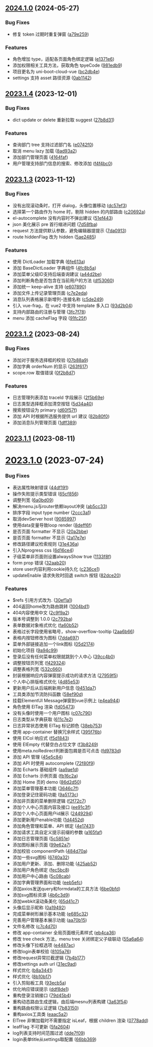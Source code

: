 ## [2024.1.0](https://github.com/cadecode/uni-boot-cloud-vue/compare/2023.1.4...2024.1.0) (2024-05-27)


### Bug Fixes

* 修复 token 过期时重复弹窗 ([a79e259](https://github.com/cadecode/uni-boot-cloud-vue/commit/a79e2594ea7708c8d6c7087e2308b187383cacfe))


### Features

* 角色增加 type，适配各页面角色绑定逻辑 ([e1371e6](https://github.com/cadecode/uni-boot-cloud-vue/commit/e1371e69bc5779de06bfcca02f6142d44dab4cd4))
* 添加权限相关工具方法，获取角色 tpyeCode ([981edb9](https://github.com/cadecode/uni-boot-cloud-vue/commit/981edb94385f4ce748574122014fc66ebf25fb00))
* 项目更名为 uni-boot-cloud-vue ([bc2db4e](https://github.com/cadecode/uni-boot-cloud-vue/commit/bc2db4e90702cd6a04d35f1f4929305c9ba4e190))
* settings 支持 asset 路径资源 ([0ab1142](https://github.com/cadecode/uni-boot-cloud-vue/commit/0ab11429cf246ca13cd7951acc31ced1148d0274))



## [2023.1.4](https://github.com/cadecode/uni-boot-cloud-vue/compare/2023.1.3...2023.1.4) (2023-12-01)


### Bug Fixes

* dict update or delete 重新拉取 suggest ([27b8d31](https://github.com/cadecode/uni-boot-cloud-vue/commit/27b8d310a2d094681a1c01feddb67d0fec0d3f79))


### Features

* 查询部门 tree 支持过滤部门名 ([e0742f0](https://github.com/cadecode/uni-boot-cloud-vue/commit/e0742f05824797ce0b407fd639417187423eb419))
* 取消 menu lazy 加载 ([8ad93a2](https://github.com/cadecode/uni-boot-cloud-vue/commit/8ad93a2d5bf43c7776b5afb142e031dd1454ac10))
* 添加部门管理页面 ([4164faf](https://github.com/cadecode/uni-boot-cloud-vue/commit/4164faf469c58e543c9e978180a8d1acd894d800))
* 用户管理支持部门信息的搜索、修改添加 ([f4f4bc0](https://github.com/cadecode/uni-boot-cloud-vue/commit/f4f4bc049ae92a639dd4436fd1a5047e2a857b1f))



## [2023.1.3](https://github.com/cadecode/uni-boot-cloud-vue/compare/2023.1.2...2023.1.3) (2023-11-12)


### Bug Fixes

* 没有出现滚动条时，打开 dialog，头像位置移动 ([dc57ef3](https://github.com/cadecode/uni-boot-cloud-vue/commit/dc57ef33a508156e61925b184d65efdc1c9764a4))
* 选择第一个路由作为 home 时，剔除 hidden 的内部路由 ([c20692a](https://github.com/cadecode/uni-boot-cloud-vue/commit/c20692a01d18d1577dac749e61bfcb9e4639da9e))
* el-autocomplete 没有内容时不弹出建议 ([51ef443](https://github.com/cadecode/uni-boot-cloud-vue/commit/51ef443a56cc2ff819d5de8f4ad3ed91463bb08c))
* json 美化展示 pre 首行缩进问题 ([7d58fba](https://github.com/cadecode/uni-boot-cloud-vue/commit/7d58fbafea8fbdc66f6a7859d337a0d08793d106))
* request 方法提供默认参数，避免编辑器提提示 ([7da0913](https://github.com/cadecode/uni-boot-cloud-vue/commit/7da0913b2dbefa69c8c7fa1d1333745a6bd81f1a))
* route hiddenFlag 改为 hidden ([5ae2485](https://github.com/cadecode/uni-boot-cloud-vue/commit/5ae2485781758777ee06c8588ef0481ae48d6692))


### Features

* 使用 DictLoader 加载字典 ([6fe613a](https://github.com/cadecode/uni-boot-cloud-vue/commit/6fe613aad6b84e7381c6de31ac99e08e65ac6d06))
* 添加 BaseDictLoader 字典组件 ([4fc8b5a](https://github.com/cadecode/uni-boot-cloud-vue/commit/4fc8b5aa3333c61599b9613510ac1bb265865f5e))
* 添加菜单父级ID支持后端查询建议 ([a44d2be](https://github.com/cadecode/uni-boot-cloud-vue/commit/a44d2be83796633e0f2f94caed08faebdc7b4c4a))
* 添加判断角色是否包含在当前用户的方法 ([df53060](https://github.com/cadecode/uni-boot-cloud-vue/commit/df53060fad53018ea1a741c639c2183efa4d2090))
* 添加统一 keep-alive 支持 ([e607890](https://github.com/cadecode/uni-boot-cloud-vue/commit/e607890e09c4e76e10089bc19e43a02d1cbb280b))
* 添加文件上传记录管理页面 ([c7e2eda](https://github.com/cadecode/uni-boot-cloud-vue/commit/c7e2eda18b4e522ba4d4cea5f070f585867ec7b2))
* 消息队列表格展示新增列-连接名称 ([c5de249](https://github.com/cadecode/uni-boot-cloud-vue/commit/c5de24943c76f1118b075f7915591444a50b76f9))
* 引入 vue-frag，在 vue2 中支持 template 多入口 ([93d2b04](https://github.com/cadecode/uni-boot-cloud-vue/commit/93d2b044ad34a05f0f434cbb167665117ff7cee1))
* 支持内部路由的注册与管理 ([3fc7f78](https://github.com/cadecode/uni-boot-cloud-vue/commit/3fc7f78f67e31b7ce0110202f1a606b1fb0517e2))
* menu 添加 cacheFlag 字段 ([91fc25f](https://github.com/cadecode/uni-boot-cloud-vue/commit/91fc25f6d0070633f4802228777ab2fd18221d5b))



## [2023.1.2](https://github.com/cadecode/uni-boot-cloud-vue/compare/2023.1.1...2023.1.2) (2023-08-24)


### Bug Fixes

* 添加对于服务选择框的校验 ([07b88a9](https://github.com/cadecode/uni-boot-cloud-vue/commit/07b88a91cc477909000de207fc0e409ee26f3b46))
* 添加字典 orderNum 的显示 ([263f617](https://github.com/cadecode/uni-boot-cloud-vue/commit/263f61783ac82c38a4672c0517a1a9636be59f0d))
* scope.row 取值错误 ([0f2b8d7](https://github.com/cadecode/uni-boot-cloud-vue/commit/0f2b8d7511a46a88ba67b6b7af59dcca41698ba2))


### Features

* 日志管理列表添加 traceId 字段展示 ([2f5b69e](https://github.com/cadecode/uni-boot-cloud-vue/commit/2f5b69e77bad0d8c5b60a33dd550b3a5db2c778c))
* 日志类型选择框添加清空按钮 ([5d34a40](https://github.com/cadecode/uni-boot-cloud-vue/commit/5d34a401f0575858e9fc4ca664827a46d887be61))
* 搜索按钮设为 primary ([d60f57f](https://github.com/cadecode/uni-boot-cloud-vue/commit/d60f57f3989afb3f5e1308418b9e3103271549fa))
* 添加 API 时根据所选服务提供 url 建议 ([82b80f0](https://github.com/cadecode/uni-boot-cloud-vue/commit/82b80f09b680588ba24d229ef9d53ea9d4a5f648))
* 添加消息队列管理页面 ([1dff389](https://github.com/cadecode/uni-boot-cloud-vue/commit/1dff38910c95de9cc6f53269c76508fefcfec1e7))



## [2023.1.1](https://github.com/cadecode/uni-boot-cloud-vue/compare/2023.1.0...2023.1.1) (2023-08-11)



# [2023.1.0](https://github.com/cadecode/uni-boot-cloud-vue/compare/9a94c99a2ff410a60d67d2c8b06be533cfc60cd6...2023.1.0) (2023-07-24)


### Bug Fixes

* 表达属性映射错误 ([44df191](https://github.com/cadecode/uni-boot-cloud-vue/commit/44df1914654f501e8d6526b5ea95c092a34baa98))
* 操作失败提示类型错误 ([65cf856](https://github.com/cadecode/uni-boot-cloud-vue/commit/65cf856cc39de97d4b2eb3e627d82fe5bc77e43d))
* 调整列宽 ([6a0bd09](https://github.com/cadecode/uni-boot-cloud-vue/commit/6a0bd09033f700b45f337be80944919821760ebd))
* 解决menu.js与router依赖layout冲突 ([ab5cc33](https://github.com/cadecode/uni-boot-cloud-vue/commit/ab5cc3345cc8191fe87a020f349f16671ac50c70))
* 排序字段 input type number ([2ccc3a1](https://github.com/cadecode/uni-boot-cloud-vue/commit/2ccc3a12eefc1e2506e9db09eba2c4d8e9bfc823))
* 取消devServer host ([9085997](https://github.com/cadecode/uni-boot-cloud-vue/commit/9085997def1a580bf6f19b0678e75baf277621e3))
* 使用data变量导致loop render ([8deff6f](https://github.com/cadecode/uni-boot-cloud-vue/commit/8deff6fcbd0800a4177489efa3cbcbe6593d5dd4))
* 是否页面 formatter 不显示 ([20a2bbe](https://github.com/cadecode/uni-boot-cloud-vue/commit/20a2bbe0d9addf6cca76eace46bb684f04777224))
* 是否页面 formatter 不显示 ([2a17e7e](https://github.com/cadecode/uni-boot-cloud-vue/commit/2a17e7e15519f87687de8d2b63883dbea0e209b1))
* 修改路径建议检索规则 ([31e436a](https://github.com/cadecode/uni-boot-cloud-vue/commit/31e436a90b39f285204f89a56e0da9d442b5d82f))
* 引入Nprogress css ([6d16ce4](https://github.com/cadecode/uni-boot-cloud-vue/commit/6d16ce4544f143a77104127fd2107d8281124c54))
* 子级菜单非页面则设置alwaysShow true ([1133f8f](https://github.com/cadecode/uni-boot-cloud-vue/commit/1133f8f6c36309416329ffd9fd0634e70cd31e4d))
* form prop 错误 ([32aab20](https://github.com/cadecode/uni-boot-cloud-vue/commit/32aab20a2aafee2b99136e13ff0b0ddcbbbccdc2))
* store user内容利用cookie持久化 ([c236ce1](https://github.com/cadecode/uni-boot-cloud-vue/commit/c236ce13b9866319cf14c7037c9f2566025fc744))
* updateEnable 请求失败时回退 switch 按钮 ([82dce20](https://github.com/cadecode/uni-boot-cloud-vue/commit/82dce20161f9f6383580337194a63eff8624987f))


### Features

* $refs 引用方式改为. ([30ef1a1](https://github.com/cadecode/uni-boot-cloud-vue/commit/30ef1a14d87834f9b1be7ce6fc06bb4a87f36e13))
* 404返回home改为路由跳转 ([1004bd1](https://github.com/cadecode/uni-boot-cloud-vue/commit/1004bd1e689e288f4844f054bec61efec962aad1))
* 404内容使用中文 ([2c9f9a2](https://github.com/cadecode/uni-boot-cloud-vue/commit/2c9f9a2ddd4acfc86214aab4e7686fbf67bb6f31))
* 版本号调整到 1.0.0 ([2c792ba](https://github.com/cadecode/uni-boot-cloud-vue/commit/2c792ba518a242d1864947578c2ed7723ff1b443))
* 表单数据对象格式优化 ([fa60b52](https://github.com/cadecode/uni-boot-cloud-vue/commit/fa60b521c9f14f61a8c2cb6cefadbe2c226c90a7))
* 表格过长字段使用省略号，show-overflow-tooltip ([2aa6b66](https://github.com/cadecode/uni-boot-cloud-vue/commit/2aa6b666fe47526e2ed5d9ecb730a4a5d5b61417))
* 表格内按钮修改为图标 ([7dda697](https://github.com/cadecode/uni-boot-cloud-vue/commit/7dda697f089d41d115f637c91b3a2361af67d0e2))
* 菜单外部链接追加一个link图标 ([05d2174](https://github.com/cadecode/uni-boot-cloud-vue/commit/05d21743846cba8db1f9ef76fc54db343b44cc69))
* 初始化项目 ([9a94c99](https://github.com/cadecode/uni-boot-cloud-vue/commit/9a94c99a2ff410a60d67d2c8b06be533cfc60cd6))
* 登录后没有任何菜单权限就跳到个人中心 ([39cc4b0](https://github.com/cadecode/uni-boot-cloud-vue/commit/39cc4b018665314c56f313003294a5f7eea694d4))
* 调整按钮页列宽 ([f429324](https://github.com/cadecode/uni-boot-cloud-vue/commit/f429324aa77ad632546dc6ee794cbcf232faf9e2))
* 调整表格列宽 ([532c660](https://github.com/cadecode/uni-boot-cloud-vue/commit/532c660a5d6a347f7d530e81277aa2c4493706d3))
* 封装根据响应内容弹窗提示成功的请求方法 ([27959f5](https://github.com/cadecode/uni-boot-cloud-vue/commit/27959f5feeea35801872172b7b29da24ab0aacc8))
* 个人中心排版格式优化 ([4d85e53](https://github.com/cadecode/uni-boot-cloud-vue/commit/4d85e5321cb26e10a7d461b4691f96f08691cc14))
* 更新用户后从后端刷新用户信息 ([9451da7](https://github.com/cadecode/uni-boot-cloud-vue/commit/9451da722887f88416901536c67f16ce990dc4d9))
* 工具类添加节流防抖函数 ([58ef90d](https://github.com/cadecode/uni-boot-cloud-vue/commit/58ef90d014e703a35c80d8dac5aae88463dea356))
* 挂载ElementUI Message弹窗到vue示例上 ([e4ea944](https://github.com/cadecode/uni-boot-cloud-vue/commit/e4ea944e8d6e35a769365d893ce8cc987c4ce608))
* 角色使用 ElTag 渲染 ([fd05473](https://github.com/cadecode/uni-boot-cloud-vue/commit/fd05473810603ef0cfceb40f2927fd5baa4dbc55))
* 没有头像时使用一个用户图标 ([c07c790](https://github.com/cadecode/uni-boot-cloud-vue/commit/c07c79025d18279ea1895612b94e7e2015c8b51f))
* 日志类型从字典获取 ([611c7e2](https://github.com/cadecode/uni-boot-cloud-vue/commit/611c7e21ee3de2e11b1482b2e01f7a6a6bd9c287))
* 日志异常状态使用 ElTag 标记颜色 ([38eb753](https://github.com/cadecode/uni-boot-cloud-vue/commit/38eb75322f25f8d2eda6f222386844a8b0ea9218))
* 使用 app-container 替换冗余样式 ([395f76b](https://github.com/cadecode/uni-boot-cloud-vue/commit/395f76b8d38f33686c2585f3a6ed46afdfd30da6))
* 使用 ElCol 响应式 ([f5d1843](https://github.com/cadecode/uni-boot-cloud-vue/commit/f5d1843e7901be0d8a8337fff374a0ec86580eb7))
* 使用 ElEmpty 代替空白占位文字 ([f3b8249](https://github.com/cadecode/uni-boot-cloud-vue/commit/f3b82495e4e565c473fa8500ece3880cefd6e1bc))
* 使用meta.noRedirect判断面包屑是否可点击 ([fd9783d](https://github.com/cadecode/uni-boot-cloud-vue/commit/fd9783dc3b5b93eb3e0596eefad3813644b4665a))
* 添加 API 管理 ([45e5c84](https://github.com/cadecode/uni-boot-cloud-vue/commit/45e5c846874dcdc5e130235a0949020d7dbab304))
* 添加 API 时使用 autocomplete ([72f80f9](https://github.com/cadecode/uni-boot-cloud-vue/commit/72f80f9361ced2c17fcfbdb395b8a32ae36aeb3d))
* 添加 Echarts 基础组件 ([aa9ae1d](https://github.com/cadecode/uni-boot-cloud-vue/commit/aa9ae1ddbe590605d60c6ff8ba01d0d1ac16a664))
* 添加 Echarts 示例页面 ([fb16c2a](https://github.com/cadecode/uni-boot-cloud-vue/commit/fb16c2afeb18e42cae3ea7433b88df993368feaa))
* 添加 Home 页的 demo ([86d2d50](https://github.com/cadecode/uni-boot-cloud-vue/commit/86d2d50f6d37b67aa74893eb48e3ee5b016a040d))
* 添加菜单管理基本功能 ([3646c7f](https://github.com/cadecode/uni-boot-cloud-vue/commit/3646c7f13cbc40a9d8558381a79037e17b335e8f))
* 添加登录记住密码功能 ([9a5173c](https://github.com/cadecode/uni-boot-cloud-vue/commit/9a5173c93a5b6299eb0459d8d9f1a733dff918c5))
* 添加非页面的菜单删除逻辑 ([f2f72c7](https://github.com/cadecode/uni-boot-cloud-vue/commit/f2f72c7e60a512d482824a90b22111c565a383a6))
* 添加个人中心页面内容及接口 ([ee91c3f](https://github.com/cadecode/uni-boot-cloud-vue/commit/ee91c3f03cc2c39975737925bb6034e16cab818b))
* 添加个人中心页面用户id展示 ([2449294](https://github.com/cadecode/uni-boot-cloud-vue/commit/2449294e6d3d1cbf34489ceca9d3167842972ed4))
* 添加更新用户enable功能 ([1d4452d](https://github.com/cadecode/uni-boot-cloud-vue/commit/1d4452d5aef59a719e2a0b4a890581ad97e6defc))
* 添加角色管理和菜单、API 绑定 ([4e17431](https://github.com/cadecode/uni-boot-cloud-vue/commit/4e17431dc6d547f8cac7ee72f2087ccb682cd728))
* 添加请求工具自定义提示前缀的参数 ([a165faf](https://github.com/cadecode/uni-boot-cloud-vue/commit/a165fafb020ad32e8e7123fda04f72f497d6f341))
* 添加日志管理页面 ([5c5851e](https://github.com/cadecode/uni-boot-cloud-vue/commit/5c5851e3d83ed52b7714d32001c1c07a024c08c4))
* 添加图标展示页面 ([99e62a7](https://github.com/cadecode/uni-boot-cloud-vue/commit/99e62a7ba60c3300593bb2e8c50468a2ca06b587))
* 添加校验 componentPath ([484d70a](https://github.com/cadecode/uni-boot-cloud-vue/commit/484d70adbd57f6ec9e52e8d0ad947e5fd562cf62))
* 添加一些svg图标 ([6740a32](https://github.com/cadecode/uni-boot-cloud-vue/commit/6740a32fe4d188c37053c5a4fd6bdb1997d58075))
* 添加用户更新、添加、删除功能 ([425ab52](https://github.com/cadecode/uni-boot-cloud-vue/commit/425ab526e5dee777f339f0419a643da763eb7a86))
* 添加用户角色绑定 ([fec5bc8](https://github.com/cadecode/uni-boot-cloud-vue/commit/fec5bc8c11f74f97278b0fcbc9ed407cb1044c43))
* 添加用户中心路由 ([5c08cab](https://github.com/cadecode/uni-boot-cloud-vue/commit/5c08cab9880ae4baac105e049d5b54e6d51bb337))
* 添加字典管理界面和功能 ([eeb5efc](https://github.com/cadecode/uni-boot-cloud-vue/commit/eeb5efc357366c11a2ac406bf73a915d6806d712))
* 添加axios发送query和formdata的工具方法 ([6be0bfd](https://github.com/cadecode/uni-boot-cloud-vue/commit/6be0bfda29f3bc5542839ca61e08b796738917c1))
* 添加svg图标资源 ([4b6c3d9](https://github.com/cadecode/uni-boot-cloud-vue/commit/4b6c3d9f2839def50c0471e809fcb96db39f4643))
* 添加webkit滚动条美化 ([65d41c7](https://github.com/cadecode/uni-boot-cloud-vue/commit/65d41c77432e2799c14faf6c937dab01e890d415))
* 头像后显示昵称 ([0a19492](https://github.com/cadecode/uni-boot-cloud-vue/commit/0a194925c91c99b54a754a89c4202d3764550346))
* 完成菜单树形展示基本功能 ([e685c32](https://github.com/cadecode/uni-boot-cloud-vue/commit/e685c32ece9a4af1939b7834c8d954e2ea53dc9a))
* 完善用户管理基本展示功能 ([aa70b15](https://github.com/cadecode/uni-boot-cloud-vue/commit/aa70b15df37361e31856f50a86b2c890fc1e2da1))
* 文件名修改 ([c7c4d70](https://github.com/cadecode/uni-boot-cloud-vue/commit/c7c4d70e8fd948ebe7f106dc68038232b70ff18f))
* 修改 app-container 全局页面根元素样式 ([eb4ca36](https://github.com/cadecode/uni-boot-cloud-vue/commit/eb4ca3643d31486f087ebe64912f80528ee6d82c))
* 修改 tree check 方法，menu tree 关闭绑定父子级联动 ([55a6a64](https://github.com/cadecode/uni-boot-cloud-vue/commit/55a6a647eb9d65d2885f3eb28f21127917de944b))
* 修改头像下拉框选项 ([e4487ac](https://github.com/cadecode/uni-boot-cloud-vue/commit/e4487ac22721686b15083e265b721b0f54ab1d5a))
* 修改login表单校验 ([8105a76](https://github.com/cadecode/uni-boot-cloud-vue/commit/8105a767d304d2e730ae0108ebb61a97c266d312))
* 修改request异常拦截逻辑 ([7b4b177](https://github.com/cadecode/uni-boot-cloud-vue/commit/7b4b17729b9fbc9974ab6b0c426dba667f843cb1))
* 修改settings auth url ([31ec9ad](https://github.com/cadecode/uni-boot-cloud-vue/commit/31ec9adaa6e7c1ad2e870d2466585f0b072dda29))
* 样式优化 ([b8a3441](https://github.com/cadecode/uni-boot-cloud-vue/commit/b8a3441bad8803c686d7ba5f3088957a00365b1b))
* 样式优化 ([8b10b17](https://github.com/cadecode/uni-boot-cloud-vue/commit/8b10b17791e84498a00e30f26facd1bfe5afa89e))
* 引入剪贴板工具 ([93ecb5a](https://github.com/cadecode/uni-boot-cloud-vue/commit/93ecb5a4d3d71c378249ee6f7ba74ab365601784))
* 优化响应错误提示 ([ddf8de1](https://github.com/cadecode/uni-boot-cloud-vue/commit/ddf8de1b81a3a1476bc49877dc97b8624a166b38))
* 重构登录注销接口 ([79d45b4](https://github.com/cadecode/uni-boot-cloud-vue/commit/79d45b4333bf43b5fc439a5d1d539f0a43c53c65))
* 重构动态路由生成逻辑，由后端mesnu列表构建 ([3a63f54](https://github.com/cadecode/uni-boot-cloud-vue/commit/3a63f54a91be7d37cbbbac3e9b13683a9f3ab3ad))
* 重构路由权限认证逻辑 ([7b83150](https://github.com/cadecode/uni-boot-cloud-vue/commit/7b83150b49b9aa96a8111ee1b5fe0c367c85549a))
* 重构axios工具类 ([eaac5a2](https://github.com/cadecode/uni-boot-cloud-vue/commit/eaac5a2d80cbe14e46d438242661c7ee7369e2c2))
* ElTree 非懒加载时不需要指定 isLeaf，根据 children 渲染 ([0778add](https://github.com/cadecode/uni-boot-cloud-vue/commit/0778add4f890c933cc63fff131432dc835992e50))
* leafFlag 不可更新 ([5fa2604](https://github.com/cadecode/uni-boot-cloud-vue/commit/5fa260472ffa51439e39ddacb0317818af45dd03))
* log列表支持时间范围过滤 ([dde7f09](https://github.com/cadecode/uni-boot-cloud-vue/commit/dde7f09df0c28d47cd9f9a37b4d3e02369e1ae4f))
* login表单title从settings取配置 ([66bb369](https://github.com/cadecode/uni-boot-cloud-vue/commit/66bb3696b287e9645c764c3e2b64489517590272))



